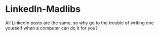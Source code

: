# LinkedIn-Madlibs
All LinkedIn posts are the same, so why go to the trouble of writing one yourself when a computer can do it for you? 

